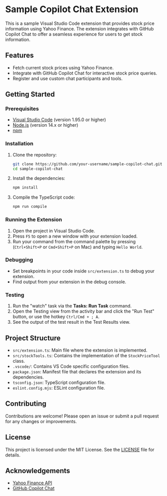 # Sample Copilot Chat Extension

This is a sample Visual Studio Code extension that provides stock price information using Yahoo Finance. The extension integrates with GitHub Copilot Chat to offer a seamless experience for users to get stock information.

## Features

- Fetch current stock prices using Yahoo Finance.
- Integrate with GitHub Copilot Chat for interactive stock price queries.
- Register and use custom chat participants and tools.

## Getting Started

### Prerequisites

- [Visual Studio Code](https://code.visualstudio.com/) (version 1.95.0 or higher)
- [Node.js](https://nodejs.org/) (version 14.x or higher)
- [npm](https://www.npmjs.com/)

### Installation

1. Clone the repository:
    ```sh
    git clone https://github.com/your-username/sample-copilot-chat.git
    cd sample-copilot-chat
    ```

2. Install the dependencies:
    ```sh
    npm install
    ```

3. Compile the TypeScript code:
    ```sh
    npm run compile
    ```

### Running the Extension

1. Open the project in Visual Studio Code.
2. Press `F5` to open a new window with your extension loaded.
3. Run your command from the command palette by pressing (`Ctrl+Shift+P` or `Cmd+Shift+P` on Mac) and typing `Hello World`.

### Debugging

- Set breakpoints in your code inside `src/extension.ts` to debug your extension.
- Find output from your extension in the debug console.

### Testing

1. Run the "watch" task via the **Tasks: Run Task** command.
2. Open the Testing view from the activity bar and click the "Run Test" button, or use the hotkey `Ctrl/Cmd + ; A`.
3. See the output of the test result in the Test Results view.

## Project Structure

- `src/extension.ts`: Main file where the extension is implemented.
- `src/stockTools.ts`: Contains the implementation of the `StockPriceTool` class.
- `.vscode/`: Contains VS Code specific configuration files.
- `package.json`: Manifest file that declares the extension and its dependencies.
- `tsconfig.json`: TypeScript configuration file.
- `eslint.config.mjs`: ESLint configuration file.

## Contributing

Contributions are welcome! Please open an issue or submit a pull request for any changes or improvements.

## License

This project is licensed under the MIT License. See the [LICENSE](LICENSE) file for details.

## Acknowledgements

- [Yahoo Finance API](https://www.npmjs.com/package/yahoo-finance2)
- [GitHub Copilot Chat](https://github.com/github/copilot-chat)
